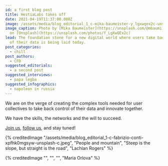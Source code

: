 ```yaml
---
id: a first blog post
title: HestiaLabs takes off
date: 2021-04-19T11:37:00.000Z
image: /assets/media/blog_editorial_1_c-mika-baumeister-y_lgxwqex2c-unsplash-c.jpeg
image_caption: Photo by [Mika Baumeister](https://unsplash.com/@mbaumi)
  on [Unsplash](https://unsplash.com/photos/Y_LgXwQEx2c)
lead: The foundation stone for a new digital world where users take back control
  of their data is being laid today.
post_categories:
  - chill
post_authors:
  - CFD
suggested_editorials:
  - a second post
suggested_interviews:
  - papa legba
suggested_infographics:
  - napoleon in russia
---
```

We are on the verge of creating the complex tools needed for user collectives to take back control of their data and innovate together.

We have the skills, the networks and the will to succeed.

[Join us](https://hestialabs.org/en/projects/), [follow us](https://twitter.com/hestialabs), and stay tuned!

{% creditedImage "/assets/media/blog_editorial_1-c-fabrizio-conti-xpfhk0mgsyw-unsplash-c.jpeg", "People and mountain", "Steep is the slope, but straight is the road", "Lachlan Rogers" %}

{% creditedImage "", "", "", "Maria Orlova" %}